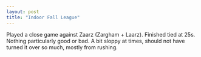 ```yaml
---
layout: post
title: "Indoor Fall League"
---
```


Played a close game against Zaarz (Zargham + Laarz). Finished tied at 25s. Nothing particularly good or bad. A bit sloppy at times, should not have turned it over so much, mostly from rushing.
